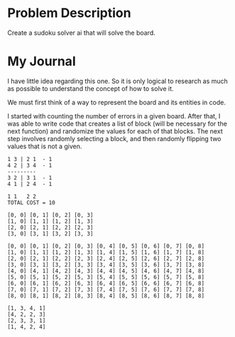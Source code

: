 # Problem Description
Create a sudoku solver ai that will solve the board.

# My Journal
I have little idea regarding this one. So it is only logical to research as much as possible to understand the concept of how to solve it.

We must first think of a way to represent the board and its entities in code.

I started with counting the number of errors in a given board.
After that, I was able to write code that creates a list of block (will be necessary for the next function) and randomize the values for each of that blocks.
The next step involves randomly selecting a block, and then randomly flipping two values that is not a given. 


```
1 3 | 2 1  - 1
4 2 | 3 4  - 1
---------
3 2 | 3 1  - 1
4 1 | 2 4  - 1

1 1   2 2
TOTAL COST = 10
```

```
[0, 0] [0, 1] [0, 2] [0, 3]
[1, 0] [1, 1] [1, 2] [1, 3]
[2, 0] [2, 1] [2, 2] [2, 3]
[3, 0] [3, 1] [3, 2] [3, 3]
```
```
[0, 0] [0, 1] [0, 2] [0, 3] [0, 4] [0, 5] [0, 6] [0, 7] [0, 8]
[1, 0] [1, 1] [1, 2] [1, 3] [1, 4] [1, 5] [1, 6] [1, 7] [1, 8]
[2, 0] [2, 1] [2, 2] [2, 3] [2, 4] [2, 5] [2, 6] [2, 7] [2, 8]
[3, 0] [3, 1] [3, 2] [3, 3] [3, 4] [3, 5] [3, 6] [3, 7] [3, 8]
[4, 0] [4, 1] [4, 2] [4, 3] [4, 4] [4, 5] [4, 6] [4, 7] [4, 8]
[5, 0] [5, 1] [5, 2] [5, 3] [5, 4] [5, 5] [5, 6] [5, 7] [5, 8]
[6, 0] [6, 1] [6, 2] [6, 3] [6, 4] [6, 5] [6, 6] [6, 7] [6, 8]
[7, 0] [7, 1] [7, 2] [7, 3] [7, 4] [7, 5] [7, 6] [7, 7] [7, 8]
[8, 0] [8, 1] [8, 2] [8, 3] [8, 4] [8, 5] [8, 6] [8, 7] [8, 8]
```

```
[1, 3, 4, 1]
[4, 2, 2, 3]
[2, 3, 3, 1]
[1, 4, 2, 4]
```
